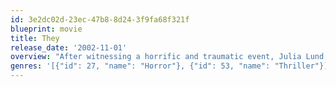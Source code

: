```yaml
---
id: 3e2dc02d-23ec-47b8-8d24-3f9fa68f321f
blueprint: movie
title: They
release_date: '2002-11-01'
overview: "After witnessing a horrific and traumatic event, Julia Lund, a graduate student in psychology, gradually comes to the realization that everything which scared her as a child could be real. And what's worse, it might be coming back to get her.."
genres: '[{"id": 27, "name": "Horror"}, {"id": 53, "name": "Thriller"}]'
---
```

